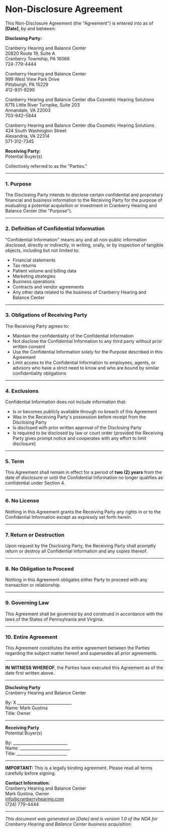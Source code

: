 # Non-Disclosure Agreement  

This Non-Disclosure Agreement (the "Agreement") is entered into as of **[Date]**, by and between:  

**Disclosing Party:**  

Cranberry Hearing and Balance Center  
20820 Route 19, Suite A  
Cranberry Township, PA 16066  
724-779-4444  

Cranberry Hearing and Balance Center  
999 West View Park Drive  
Pittsburgh, PA 15229  
412-931-9290  

Cranberry Hearing and Balance Center dba Cosmetic Hearing Solutions  
6715 Little River Turnpike, Suite 203  
Annandale, VA 22003  
703-942-5844  

Cranberry Hearing and Balance Center dba Cosmetic Hearing Solutions  
424 South Washington Street  
Alexandria, VA 22314  
571-312-7345  

**Receiving Party:**  
Potential Buyer(s)  

Collectively referred to as the "Parties."  

---

### 1. Purpose  
The Disclosing Party intends to disclose certain confidential and proprietary financial and business information to the Receiving Party for the purpose of evaluating a potential acquisition or investment in Cranberry Hearing and Balance Center (the "Purpose").  

---

### 2. Definition of Confidential Information  
"Confidential Information" means any and all non-public information disclosed, directly or indirectly, in writing, orally, or by inspection of tangible objects, including but not limited to:  

- Financial statements  
- Tax returns  
- Patient volume and billing data  
- Marketing strategies  
- Business operations  
- Contracts and vendor agreements  
- Any other data related to the business of Cranberry Hearing and Balance Center  

---

### 3. Obligations of Receiving Party  
The Receiving Party agrees to:  
- Maintain the confidentiality of the Confidential Information  
- Not disclose the Confidential Information to any third party without prior written consent  
- Use the Confidential Information solely for the Purpose described in this Agreement  
- Limit access to the Confidential Information to employees, agents, or advisors who have a strict need to know and who are bound by similar confidentiality obligations  

---

### 4. Exclusions  
Confidential Information does not include information that:  
- Is or becomes publicly available through no breach of this Agreement  
- Was in the Receiving Party's possession before receipt from the Disclosing Party  
- Is disclosed with prior written approval of the Disclosing Party  
- Is required to be disclosed by law or court order (provided the Receiving Party gives prompt notice and cooperates with any effort to limit disclosure)  

---

### 5. Term  
This Agreement shall remain in effect for a period of **two (2) years** from the date of disclosure or until the Confidential Information no longer qualifies as confidential under Section 4.  

---

### 6. No License  
Nothing in this Agreement grants the Receiving Party any rights in or to the Confidential Information except as expressly set forth herein.  

---

### 7. Return or Destruction  
Upon request by the Disclosing Party, the Receiving Party shall promptly return or destroy all Confidential Information and any copies thereof.  

---

### 8. No Obligation to Proceed  
Nothing in this Agreement obligates either Party to proceed with any transaction or relationship.  

---

### 9. Governing Law  
This Agreement shall be governed by and construed in accordance with the laws of the States of Pennsylvania and Virginia.  

---

### 10. Entire Agreement  
This Agreement constitutes the entire agreement between the Parties regarding the subject matter hereof and supersedes all prior agreements.  

---

**IN WITNESS WHEREOF**, the Parties have executed this Agreement as of the date first written above.  

---

**Disclosing Party**  
Cranberry Hearing and Balance Center  

By: X ___________________________  
Name: Mark Gustina  
Title: Owner  

---

**Receiving Party**  
Potential Buyer(s)  

By: ___________________________  
Name: _________________________  
Title: _________________________  

---

**IMPORTANT:** This is a legally binding agreement. Please read all terms carefully before signing.

**Contact Information:**  
Cranberry Hearing and Balance Center  
Mark Gustina, Owner  
info@cranberryhearing.com  
(724) 779-4444  

---

*This document was generated on [Date] and is version 1.0 of the NDA for Cranberry Hearing and Balance Center business acquisition.*
